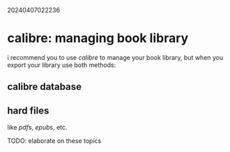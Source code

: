 20240407022236

# calibre: managing book library

i recommend you to use *calibre* to manage your book library, but when you
export your library use both methods:

## calibre database

## hard files

like *pdf*s, *epub*s, etc.

TODO: elaborate on these topics
